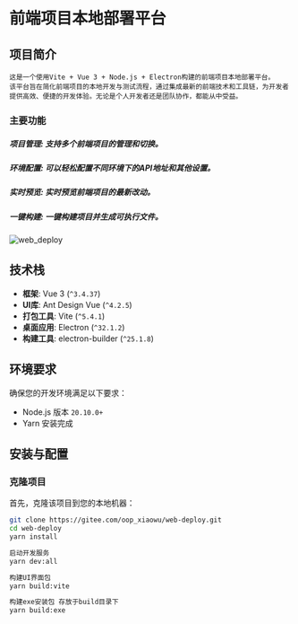 # 前端项目本地部署平台
## 项目简介
    这是一个使用Vite + Vue 3 + Node.js + Electron构建的前端项目本地部署平台。
    该平台旨在简化前端项目的本地开发与测试流程，通过集成最新的前端技术和工具链，为开发者提供高效、便捷的开发体验。无论是个人开发者还是团队协作，都能从中受益。
### 主要功能
##### 项目管理: 支持多个前端项目的管理和切换。
##### 环境配置: 可以轻松配置不同环境下的API地址和其他设置。
##### 实时预览: 实时预览前端项目的最新改动。
##### 一键构建: 一键构建项目并生成可执行文件。
![web_deploy](https://github.com/user-attachments/assets/1f1671e3-1ba3-4008-bc8a-ba78e721cb21)


## 技术栈

- **框架**: Vue 3 (`^3.4.37`)
- **UI库**: Ant Design Vue (`^4.2.5`)
- **打包工具**: Vite (`^5.4.1`)
- **桌面应用**: Electron (`^32.1.2`)
- **构建工具**: electron-builder (`^25.1.8`)

## 环境要求

确保您的开发环境满足以下要求：

- Node.js 版本 `20.10.0+`
- Yarn 安装完成

## 安装与配置

### 克隆项目

首先，克隆该项目到您的本地机器：

```bash
git clone https://gitee.com/oop_xiaowu/web-deploy.git
cd web-deploy
yarn install

启动开发服务
yarn dev:all

构建UI界面包
yarn build:vite

构建exe安装包 存放于build目录下
yarn build:exe


